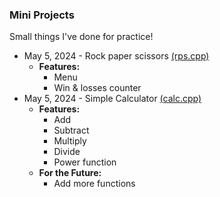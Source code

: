### Mini Projects
Small things I've done for practice! 

- May 5, 2024 - Rock paper scissors [(rps.cpp)](rps.cpp)
    - **Features:**
      - Menu
      - Win & losses counter
- May 5, 2024 - Simple Calculator [(calc.cpp)](calc.cpp)
  - **Features:**
    - Add
    - Subtract
    - Multiply
    - Divide
    - Power function
  - **For the Future:**
    - Add more functions

    
